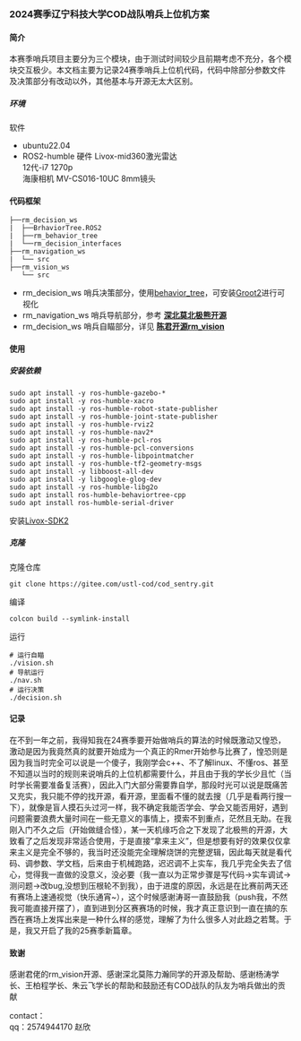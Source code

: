 ### 2024赛季辽宁科技大学COD战队哨兵上位机方案
#### 简介
本赛季哨兵项目主要分为三个模块，由于测试时间较少且前期考虑不充分，各个模块交互极少。本文档主要为记录24赛季哨兵上位机代码，代码中除部分参数文件及决策部分有改动以外，其他基本与开源无太大区别。
##### 环境
软件
- ubuntu22.04
- ROS2-humble
硬件
Livox-mid360激光雷达  <br>
12代-i7 1270p  <br>
海康相机 MV-CS016-10UC	8mm镜头  <br>
#### 代码框架
```
├──rm_decision_ws
|  ├──BrhaviorTree.ROS2
|  ├──rm_behavior_tree
|  └──rm_decision_interfaces
├──rm_navigation_ws
|  └── src
├──rm_vision_ws
   └── src
```
- rm_decision_ws 哨兵决策部分，使用[behavior_tree](https://www.behaviortree.dev/docs/Intro)，可安装[Groot2](https://www.behaviortree.dev/groot/)进行可视化
- rm_navigation_ws 哨兵导航部分，参考 **[深北莫北极熊开源](https://gitee.com/SMBU-POLARBEAR/pb_rm_simulation)**
- rm_decision_ws 哨兵自瞄部分，详见 **[陈君开源rm_vision](https://gitee.com/ustl-cod/cod_vision)** 
#### 使用
##### 安装依赖
```
sudo apt install -y ros-humble-gazebo-*
sudo apt install -y ros-humble-xacro
sudo apt install -y ros-humble-robot-state-publisher
sudo apt install -y ros-humble-joint-state-publisher
sudo apt install -y ros-humble-rviz2
sudo apt install -y ros-humble-nav2*
sudo apt install -y ros-humble-pcl-ros
sudo apt install -y ros-humble-pcl-conversions
sudo apt install -y ros-humble-libpointmatcher
sudo apt install -y ros-humble-tf2-geometry-msgs
sudo apt install -y libboost-all-dev
sudo apt install -y libgoogle-glog-dev
sudo apt install -y ros-humble-libg2o
sudo apt install ros-humble-behaviortree-cpp
sudo apt install ros-humble-serial-driver
```
安装[Livox-SDK2](https://github.com/Livox-SDK/Livox-SDK2)
##### 克隆
克隆仓库
```
git clone https://gitee.com/ustl-cod/cod_sentry.git
```
编译

```
colcon build --symlink-install
```
运行

```
# 运行自瞄
./vision.sh
# 导航运行
./nav.sh
# 运行决策
./decision.sh
```
#### 记录
在不到一年之前，我得知我在24赛季要开始做哨兵的算法的时候既激动又惶恐，激动是因为我竟然真的就要开始成为一个真正的Rmer开始参与比赛了，惶恐则是因为我当时完全可以说是一个傻子，我刚学会c++、不了解linux、不懂ros、甚至不知道以当时的规则来说哨兵的上位机都需要什么，并且由于我的学长少且忙（当时学长需要准备复活赛），因此入门大部分需要靠自学，那段时光可以说是既痛苦又充实，我只能不停的找开源，看开源，里面看不懂的就去搜（几乎是看两行搜一下），就像是盲人摸石头过河一样，我不确定我能否学会、学会又能否用好，遇到问题需要浪费大量时间在一些无意义的事情上，摸索不到重点，茫然且无助。在我刚入门不久之后（开始做缝合怪），某一天机缘巧合之下发现了北极熊的开源，大致看了之后发现非常适合使用，于是直接“拿来主义”，但是想要有好的效果仅仅拿来主义是完全不够的，我当时还没能完全理解烧饼的完整逻辑，因此每天就是看代码、调参数、学文档，后来由于机械跑路，迟迟调不上实车，我几乎完全失去了信心，觉得我一直做的没意义，没必要（我一直以为正常步骤是写代码->实车调试->测问题->改bug,没想到压根轮不到我），由于进度的原因，永远是在比赛前两天还有赛场上速通视觉（快乐通宵~），这个时候感谢涛哥一直鼓励我（push我，不然我可能直接开摆了），直到进到分区赛赛场的时候，我才真正意识到一直在搞的东西在赛场上发挥出来是一种什么样的感觉，理解了为什么很多人对此趋之若鹜。于是，我又开启了我的25赛季新篇章。
#### 致谢
感谢君佬的rm_vision开源、感谢深北莫陈力瀚同学的开源及帮助、感谢杨涛学长、王柏程学长、朱云飞学长的帮助和鼓励还有COD战队的队友为哨兵做出的贡献

contact： <br>
qq：2574944170 赵欣

